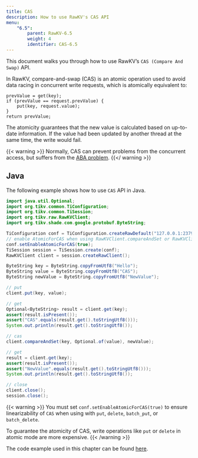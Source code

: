 ```yaml
---
title: CAS
description: How to use RawKV's CAS API 
menu:
    "6.5":
        parent: RawKV-6.5
        weight: 4
        identifier: CAS-6.5
---
```


This document walks you through how to use RawKV’s `CAS (Compare And Swap)` API.

In RawKV, compare-and-swap (CAS) is an atomic operation used to avoid data racing in concurrent write requests, which is atomically equivalent to:

```
prevValue = get(key);
if (prevValue == request.prevValue) {
    put(key, request.value);
}
return prevValue;
```

The atomicity guarantees that the new value is calculated based on up-to-date information. If the value had been updated by another thread at the same time, the write would fail.

{{< warning >}}
Normally, CAS can prevent problems from the concurrent access, but suffers from the [ABA problem](https://en.wikipedia.org/wiki/ABA_problem).
{{</ warning >}}

## Java

The following example shows how to use `CAS` API in Java.

```java
import java.util.Optional;
import org.tikv.common.TiConfiguration;
import org.tikv.common.TiSession;
import org.tikv.raw.RawKVClient;
import org.tikv.shade.com.google.protobuf.ByteString;

TiConfiguration conf = TiConfiguration.createRawDefault("127.0.0.1:2379");
// enable AtomicForCAS when using RawKVClient.compareAndSet or RawKVClient.putIfAbsent
conf.setEnableAtomicForCAS(true);
TiSession session = TiSession.create(conf);
RawKVClient client = session.createRawClient();

ByteString key = ByteString.copyFromUtf8("Hello");
ByteString value = ByteString.copyFromUtf8("CAS");
ByteString newValue = ByteString.copyFromUtf8("NewValue");

// put
client.put(key, value);

// get
Optional<ByteString> result = client.get(key);
assert(result.isPresent());
assert("CAS".equals(result.get().toStringUtf8()));
System.out.println(result.get().toStringUtf8());

// cas
client.compareAndSet(key, Optional.of(value), newValue);

// get
result = client.get(key);
assert(result.isPresent());
assert("NewValue".equals(result.get().toStringUtf8()));
System.out.println(result.get().toStringUtf8());

// close
client.close();
session.close();
```

{{< warning >}}
You must set `conf.setEnableAtomicForCAS(true)` to ensure linearizability of `CAS` when using with `put`, `delete`, `batch_put`, or `batch_delete`.

To guarantee the atomicity of CAS, write operations like `put` or `delete` in atomic mode are more expensive.
{{< /warning >}}

The code example used in this chapter can be found [here](https://github.com/marsishandsome/tikv-client-examples/blob/main/java-example/src/main/java/example/rawkv/CAS.java).
